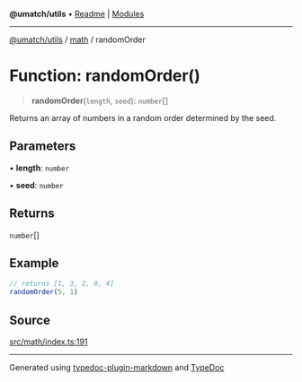 **@umatch/utils** • [Readme](../../index.md) \| [Modules](../../modules.md)

***

[@umatch/utils](../../modules.md) / [math](../index.md) / randomOrder

# Function: randomOrder()

> **randomOrder**(`length`, `seed`): `number`[]

Returns an array of numbers in a random order determined by the seed.

## Parameters

• **length**: `number`

• **seed**: `number`

## Returns

`number`[]

## Example

```ts
// returns [1, 3, 2, 0, 4]
randomOrder(5, 1)
```

## Source

[src/math/index.ts:191](https://github.com/umatch-oficial/utils/blob/6e00801/src/math/index.ts#L191)

***

Generated using [typedoc-plugin-markdown](https://www.npmjs.com/package/typedoc-plugin-markdown) and [TypeDoc](https://typedoc.org/)
